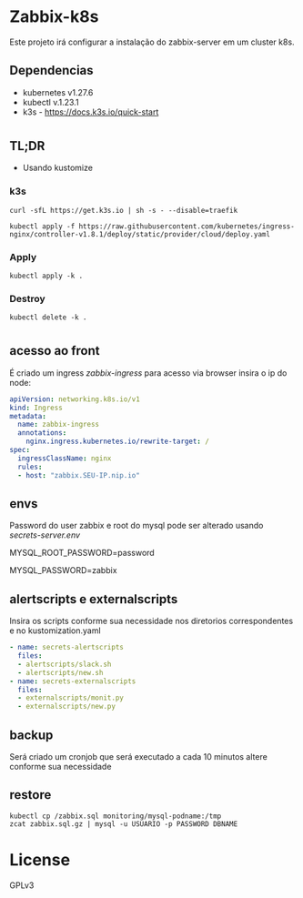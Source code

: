 # Zabbix-k8s
Este projeto irá configurar a instalação do zabbix-server em um cluster k8s.

## Dependencias

- kubernetes v1.27.6
- kubectl v.1.23.1
- k3s - https://docs.k3s.io/quick-start 

#
## TL;DR
 
 - Usando kustomize

### k3s

```
curl -sfL https://get.k3s.io | sh -s - --disable=traefik
```

```
kubectl apply -f https://raw.githubusercontent.com/kubernetes/ingress-nginx/controller-v1.8.1/deploy/static/provider/cloud/deploy.yaml
```

### Apply

```
kubectl apply -k .
```

### Destroy

```
kubectl delete -k .
```
#

## acesso ao front

É criado um ingress *zabbix-ingress* para acesso via browser insira o ip do node:

```yaml
apiVersion: networking.k8s.io/v1
kind: Ingress
metadata:
  name: zabbix-ingress
  annotations:
    nginx.ingress.kubernetes.io/rewrite-target: /
spec:
  ingressClassName: nginx
  rules:
  - host: "zabbix.SEU-IP.nip.io"
```

## envs

Password do user zabbix e root do mysql pode ser alterado usando *secrets-server.env* 

MYSQL_ROOT_PASSWORD=password

MYSQL_PASSWORD=zabbix

## alertscripts e externalscripts

Insira os scripts conforme sua necessidade nos diretorios correspondentes e no kustomization.yaml

```yaml
- name: secrets-alertscripts
  files:
  - alertscripts/slack.sh
  - alertscripts/new.sh
- name: secrets-externalscripts
  files:
  - externalscripts/monit.py
  - externalscripts/new.py
```

## backup

Será criado um cronjob que será executado a cada 10 minutos altere conforme sua necessidade

## restore

```
kubectl cp /zabbix.sql monitoring/mysql-podname:/tmp
zcat zabbix.sql.gz | mysql -u USUARIO -p PASSWORD DBNAME

```

# License
GPLv3

